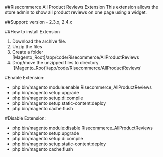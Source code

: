 ##Risecommerce All Product Reviews Extension
This extension allows the store admin to show all product reviews on one page using a widget.

##Support: 
version - 2.3.x, 2.4.x

##How to install Extension

1. Download the archive file.
2. Unzip the files
3. Create a folder [Magento_Root]/app/code/Risecommerce/AllProductReviews
4. Drop/move the unzipped files to directory '[Magento_Root]/app/code/Risecommerce/AllProductReviews'

#Enable Extension:
- php bin/magento module:enable Risecommerce_AllProductReviews
- php bin/magento setup:upgrade
- php bin/magento setup:di:compile
- php bin/magento setup:static-content:deploy
- php bin/magento cache:flush

#Disable Extension:
- php bin/magento module:disable Risecommerce_AllProductReviews
- php bin/magento setup:upgrade
- php bin/magento setup:di:compile
- php bin/magento setup:static-content:deploy
- php bin/magento cache:flush
